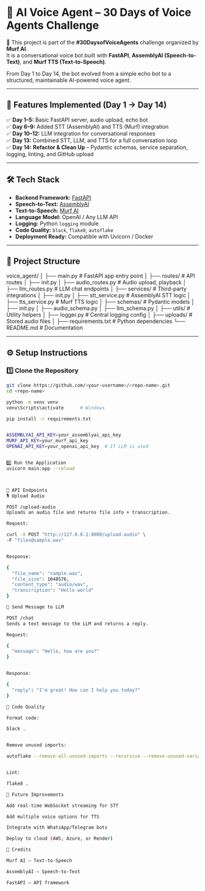 # 🎤 AI Voice Agent – 30 Days of Voice Agents Challenge

🚀 This project is part of the **#30DaysofVoiceAgents** challenge organized by **Murf AI**.  
It is a conversational voice bot built with **FastAPI**, **AssemblyAI (Speech-to-Text)**, and **Murf TTS (Text-to-Speech)**.

From Day 1 to Day 14, the bot evolved from a simple echo bot to a structured, maintainable AI-powered voice agent.

---

## 📌 Features Implemented (Day 1 → Day 14)

✅ **Day 1–5:** Basic FastAPI server, audio upload, echo bot  
✅ **Day 6–9:** Added STT (AssemblyAI) and TTS (Murf) integration  
✅ **Day 10–12:** LLM integration for conversational responses  
✅ **Day 13:** Combined STT, LLM, and TTS for a full conversation loop  
✅ **Day 14:** **Refactor & Clean Up** – Pydantic schemas, service separation, logging, linting, and GitHub upload

---

## 🛠 Tech Stack

- **Backend Framework:** [FastAPI](https://fastapi.tiangolo.com/)
- **Speech-to-Text:** [AssemblyAI](https://www.assemblyai.com/)
- **Text-to-Speech:** [Murf AI](https://murf.ai/)
- **Language Model:** OpenAI / Any LLM API
- **Logging:** Python `logging` module
- **Code Quality:** `black`, `flake8`, `autoflake`
- **Deployment Ready:** Compatible with Uvicorn / Docker

---

## 📂 Project Structure

voice_agent/
│
├── main.py # FastAPI app entry point
│
├── routes/ # API routes
│ ├── init.py
│ ├── audio_routes.py # Audio upload, playback
│ ├── llm_routes.py # LLM chat endpoints
│
├── services/ # Third-party integrations
│ ├── init.py
│ ├── stt_service.py # AssemblyAI STT logic
│ ├── tts_service.py # Murf TTS logic
│
├── schemas/ # Pydantic models
│ ├── init.py
│ ├── audio_schema.py
│ ├── llm_schema.py
│
├── utils/ # Utility helpers
│ ├── logger.py # Central logging config
│
├── uploads/ # Stored audio files
│
├── requirements.txt # Python dependencies
└── README.md # Documentation

---

## ⚙️ Setup Instructions

### 1️⃣ Clone the Repository
```bash
git clone https://github.com/<your-username>/<repo-name>.git
cd <repo-name>

python -m venv venv
venv\Scripts\activate      # Windows

pip install -r requirements.txt


ASSEMBLYAI_API_KEY=your_assemblyai_api_key
MURF_API_KEY=your_murf_api_key
OPENAI_API_KEY=your_openai_api_key  # If LLM is used


5️⃣ Run the Application
uvicorn main:app --reload



📡 API Endpoints
🎙 Upload Audio

POST /upload-audio
Uploads an audio file and returns file info + transcription.

Request:

curl -X POST "http://127.0.0.1:8000/upload-audio" \
-F "file=@sample.wav"


Response:

{
  "file_name": "sample.wav",
  "file_size": 1048576,
  "content_type": "audio/wav",
  "transcription": "Hello world"
}

💬 Send Message to LLM

POST /chat
Sends a text message to the LLM and returns a reply.

Request:

{
  "message": "Hello, how are you?"
}


Response:

{
  "reply": "I'm great! How can I help you today?"
}

🧹 Code Quality

Format code:

black .


Remove unused imports:

autoflake --remove-all-unused-imports --recursive --remove-unused-variables .


Lint:

flake8 .

🚀 Future Improvements

Add real-time WebSocket streaming for STT

Add multiple voice options for TTS

Integrate with WhatsApp/Telegram bots

Deploy to cloud (AWS, Azure, or Render)

🙌 Credits

Murf AI – Text-to-Speech

AssemblyAI – Speech-to-Text

FastAPI – API framework